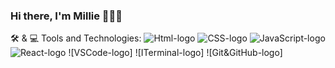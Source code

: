 
### Hi there, I'm Millie 🏄🏼‍♀️

🛠 & 💻 Tools and Technologies:
![Html-logo](https://github.com/MillieOnWays/MillieOnWays/assets/90930257/98c93077-d1d9-471a-a413-e8e5cf7a4560)
![CSS-logo](https://github.com/MillieOnWays/MillieOnWays/assets/90930257/73e728e1-5be6-4a49-9b8d-e612976d04ce)
![JavaScript-logo](https://github.com/MillieOnWays/MillieOnWays/assets/90930257/3a3f9ee3-f7c9-4501-bc90-910ea5d2205d)
![React-logo](https://github.com/MillieOnWays/MillieOnWays/assets/90930257/2b601f4f-f08d-4eab-8a8b-0ddd56c4ec7c)
![VSCode-logo]
![ITerminal-logo]
![Git&GitHub-logo]
<!--
**MillieOnWays/MillieOnWays** is a ✨ _special_ ✨ repository because its `README.md` (this file) appears on your GitHub profile.

Here are some ideas to get you started:

- 🔭 I’m currently working on ...
- 🌱 I’m currently learning ...
- 👯 I’m looking to collaborate on ...
- 🤔 I’m looking for help with ...
- 💬 Ask me about ...
- 📫 How to reach me: ...
- 😄 Pronouns: ...
- ⚡ Fun fact: ...
-->
